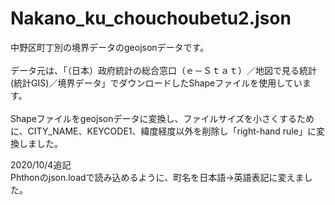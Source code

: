 <h1>Nakano_ku_chouchoubetu2.json</h1>
中野区町丁別の境界データのgeojsonデータです。<br><br>
データ元は、「（日本）政府統計の総合窓口（ｅ－Ｓｔａｔ）／地図で見る統計(統計GIS)／境界データ」でダウンロードしたShapeファイルを使用しています。<br><br>
Shapeファイルをgeojsonデータに変換し、ファイルサイズを小さくするために、CITY_NAME、KEYCODE1、緯度経度以外を削除し「right-hand rule」に変換しました。

2020/10/4追記<br>
Phthonのjson.loadで読み込めるように、町名を日本語→英語表記に変えました。
